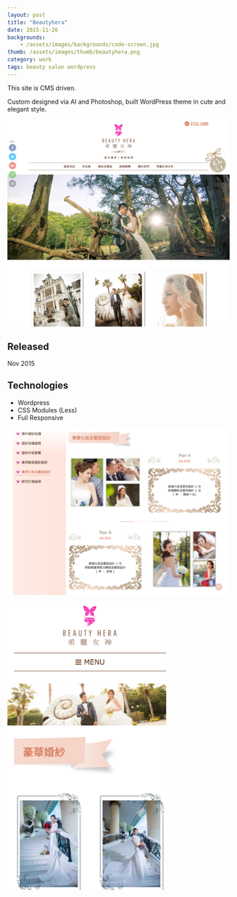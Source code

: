 ```yaml
---
layout: post
title: "Beautyhera"
date: 2015-11-26
backgrounds:
    - /assets/images/backgrounds/code-screen.jpg
thumb: /assets/images/thumb/beautyhera.png
category: work
tags: beauty salon wordpress
---
```


This site is CMS driven.

Custom designed via AI and Photoshop, built WordPress theme in cute and elegant style.

![beautyhera revamp](/assets/images/blog/beautyhera-home.png)

<!-- [Visit Live Site](http://beautyhera.com.hk/) -->

## Released
Nov 2015

## Technologies
- Wordpress
- CSS Modules (Less)
- Full Responsive

![beautyhera revamp](/assets/images/blog/beautyhera-page1.png)

![beautyhera revamp](/assets/images/blog/beautyhera-mobile.png)
